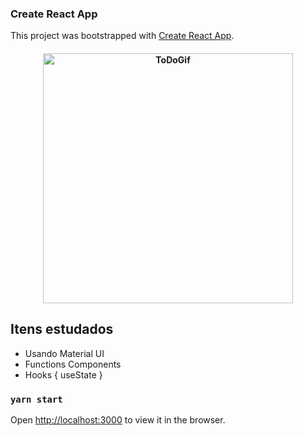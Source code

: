 ### Create React App

This project was bootstrapped with [Create React App](https://github.com/facebook/create-react-app).

<h4 align="center">
    <img alt="ToDoGif" title="ToDoReactJSf" src="./src/assets/demonstração.png" width="400px" />
</h4>

## Itens estudados

- Usando Material UI
- Functions Components
- Hooks { useState }

### `yarn start`

Open [http://localhost:3000](http://localhost:3000) to view it in the browser.
